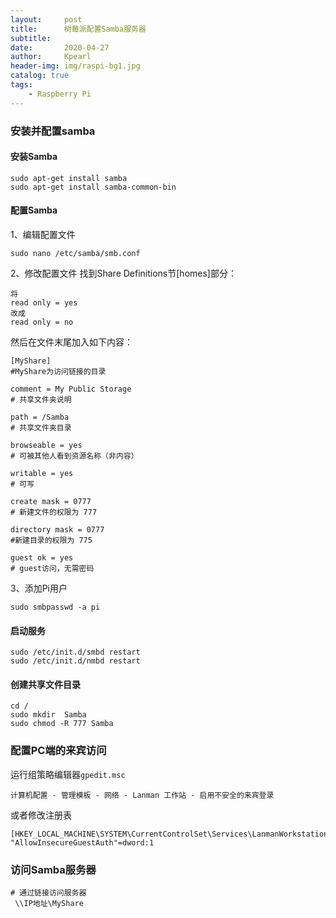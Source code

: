 ```yaml
---
layout:     post
title:      树莓派配置Samba服务器
subtitle:   
date:       2020-04-27
author:     Kpearl
header-img: img/raspi-bg1.jpg
catalog: true
tags:
    - Raspberry Pi
---
```

### 安装并配置samba
#### 安装Samba
```
sudo apt-get install samba    
sudo apt-get install samba-common-bin
```
#### 配置Samba
1、编辑配置文件
````
sudo nano /etc/samba/smb.conf
````
2、修改配置文件
找到Share Definitions节[homes]部分：
```
将
read only = yes
改成
read only = no
```
然后在文件末尾加入如下内容：
```
[MyShare] 
#MyShare为访问链接的目录

comment = My Public Storage  
# 共享文件夹说明 

path = /Samba 
# 共享文件夹目录

browseable = yes  
# 可被其他人看到资源名称（非内容）  

writable = yes  
# 可写  

create mask = 0777 
# 新建文件的权限为 777 

directory mask = 0777 
#新建目录的权限为 775 

guest ok = yes 
# guest访问，无需密码
```
3、添加Pi用户
```
sudo smbpasswd -a pi
```
#### 启动服务
```
sudo /etc/init.d/smbd restart
sudo /etc/init.d/nmbd restart
```

#### 创建共享文件目录
```
cd /
sudo mkdir  Samba
sudo chmod -R 777 Samba
```

### 配置PC端的来宾访问
运行组策略编辑器`gpedit.msc`
```
计算机配置 - 管理模板 - 网络 - Lanman 工作站 - 启用不安全的来宾登录
```
或者修改注册表
```
[HKEY_LOCAL_MACHINE\SYSTEM\CurrentControlSet\Services\LanmanWorkstation\Parameters] 
"AllowInsecureGuestAuth"=dword:1
```

### 访问Samba服务器
```
# 通过链接访问服务器
 \\IP地址\MyShare
 ```
